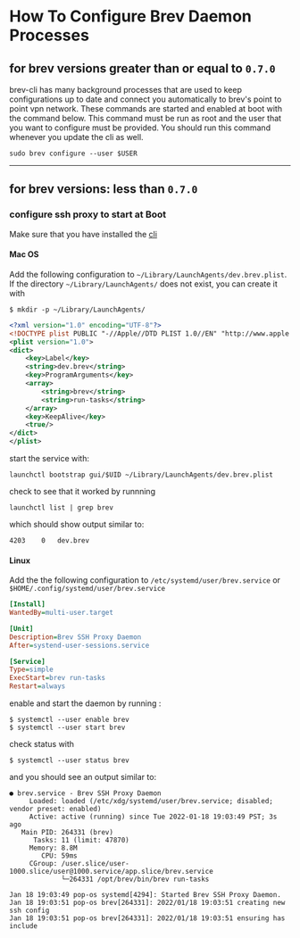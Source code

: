 # How To Configure Brev Daemon Processes

## for brev versions greater than or equal to `0.7.0`

brev-cli has many background processes that are used to keep configurations up to date and connect you automatically to brev's point to point vpn network. These commands are started and enabled at boot with the command below. This command must be run as root and the user that you want to configure must be provided. You should run this command whenever you update the cli as well. 



```shell
sudo brev configure --user $USER
```

--- 

## for brev versions: less than `0.7.0`

### configure ssh proxy to start at Boot

Make sure that you have installed the [cli](https://github.com/brevdev/brev-cli/)

#### Mac OS

Add the following configuration to `~/Library/LaunchAgents/dev.brev.plist`. If
the directory `~/Library/LaunchAgents/` does not exist, you can create it with

```shell
$ mkdir -p ~/Library/LaunchAgents/
```

```xml
<?xml version="1.0" encoding="UTF-8"?>
<!DOCTYPE plist PUBLIC "-//Apple//DTD PLIST 1.0//EN" "http://www.apple.com/DTDs/PropertyList-1.0.dtd">
<plist version="1.0">
<dict>
    <key>Label</key>
    <string>dev.brev</string>
    <key>ProgramArguments</key>
    <array>
        <string>brev</string>
        <string>run-tasks</string>
    </array>
    <key>KeepAlive</key>
    <true/>
</dict>
</plist>

```

start the service with:

```shell
launchctl bootstrap gui/$UID ~/Library/LaunchAgents/dev.brev.plist
```

check to see that it worked by runnning

```shell
launchctl list | grep brev
```

which should show output similar to:

```
4203    0   dev.brev
```

#### Linux

Add the the following configuration to `/etc/systemd/user/brev.service`
or `$HOME/.config/systemd/user/brev.service`

```ini
[Install]
WantedBy=multi-user.target

[Unit]
Description=Brev SSH Proxy Daemon
After=systend-user-sessions.service

[Service]
Type=simple
ExecStart=brev run-tasks
Restart=always
```

enable and start the daemon by running :
```shell
$ systemctl --user enable brev
$ systemctl --user start brev
```


check status with

```
$ systemctl --user status brev

```

and you should see an output similar to:

```shell
● brev.service - Brev SSH Proxy Daemon
     Loaded: loaded (/etc/xdg/systemd/user/brev.service; disabled; vendor preset: enabled)
     Active: active (running) since Tue 2022-01-18 19:03:49 PST; 3s ago
   Main PID: 264331 (brev)
      Tasks: 11 (limit: 47870)
     Memory: 8.8M
        CPU: 59ms
     CGroup: /user.slice/user-1000.slice/user@1000.service/app.slice/brev.service
             └─264331 /opt/brev/bin/brev run-tasks

Jan 18 19:03:49 pop-os systemd[4294]: Started Brev SSH Proxy Daemon.
Jan 18 19:03:51 pop-os brev[264331]: 2022/01/18 19:03:51 creating new ssh config
Jan 18 19:03:51 pop-os brev[264331]: 2022/01/18 19:03:51 ensuring has include
```
